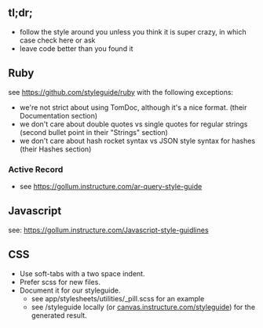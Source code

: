## tl;dr;

* follow the style around you unless you think it is super crazy, in which case check here or ask
* leave code better than you found it

## Ruby

see https://github.com/styleguide/ruby with the following exceptions:

* we're not strict about using TomDoc, although it's a nice format. (their Documentation section)
* we don't care about double quotes vs single quotes for regular strings (second bullet point in their "Strings" section)
* we don't care about hash rocket syntax vs JSON style syntax for hashes (their Hashes section)

### Active Record

* see https://gollum.instructure.com/ar-query-style-guide

## Javascript
see: https://gollum.instructure.com/Javascript-style-guidlines


## CSS

* Use soft-tabs with a two space indent.
* Prefer scss for new files.
* Document it for our styleguide.
  * see app/stylesheets/utilities/_pill.scss for an example
  * see /styleguide locally (or [canvas.instructure.com/styleguide](https://canvas.instructure.com/styleguide)) for the generated result.

